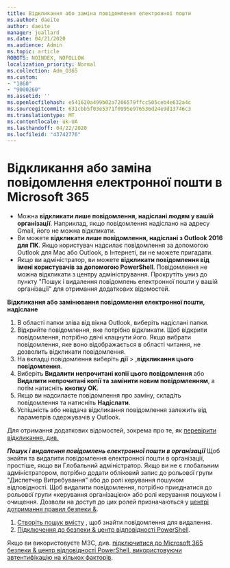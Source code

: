 ```yaml
---
title: Відкликання або заміна повідомлення електронної пошти
ms.author: daeite
author: daeite
manager: joallard
ms.date: 04/21/2020
ms.audience: Admin
ms.topic: article
ROBOTS: NOINDEX, NOFOLLOW
localization_priority: Normal
ms.collection: Adm_O365
ms.custom:
- "1860"
- "9000260"
ms.assetid: ''
ms.openlocfilehash: e541620a499b02a7206579ffcc505ceb4e632a4c
ms.sourcegitcommit: 631cbb5f03e5371f0995e976536d24e9d13746c3
ms.translationtype: MT
ms.contentlocale: uk-UA
ms.lasthandoff: 04/22/2020
ms.locfileid: "43742776"
---
```

# <a name="recall-or-replace-an-email-message-in-microsoft-365"></a>Відкликання або заміна повідомлення електронної пошти в Microsoft 365

- Можна **відкликати лише повідомлення, надіслані людям у вашій організації**. Наприклад, якщо повідомлення надіслано на адресу Gmail, його не можна відкликати.
- Ви можете **відкликати лише повідомлення, надіслані з Outlook 2016 для ПК**. Якщо користувач надсилає повідомлення за допомогою Outlook для Mac або Outlook, в Інтернеті, ви не можете пригадати.
- Якщо ви адміністратор, ви можете **відкликати повідомлення від імені користувачів за допомогою PowerShell**. Повідомлення не можна відкликати з центру адміністрування. Прокрутіть униз до пункту "Пошук і видалення повідомлень електронної пошти у вашій організації" для отримання додаткових відомостей.

**Відкликання або замінювання повідомлення електронної пошти, надіслане**

1. В області папки зліва від вікна Outlook, виберіть надіслані папки.
2. Відкрийте повідомлення, яке потрібно відкликати. Щоб відкрити повідомлення, потрібно двічі клацнути його. Якщо вибрати повідомлення, яке воно відображається в області читання, не дозволить відкликати повідомлення.
3. На вкладці повідомлення виберіть **дії** > ,**відкликання цього повідомлення**.
4. Виберіть **Видалити непрочитані копії цього повідомлення** або **Видалити непрочитані копії та замінити новим повідомленням**, а потім натисніть **кнопку OK**.
5. Якщо ви надсилаєте повідомлення про заміну, складіть повідомлення та натисніть **Надіслати**.
6. Успішність або невдача відкликання повідомлення залежить від параметрів одержувачів у Outlook.

Для отримання додаткових відомостей, зокрема про те, як [перевірити відкликання, див.](https://support.office.com/article/35027f88-d655-4554-b4f8-6c0729a723a0)

***Пошук і видалення повідомлень електронної пошти в організації*** Щоб знайти та видалити повідомлення електронної пошти в організації, простіше, якщо ви Глобальний адміністратор. Якщо ви не є глобальним адміністратором, потрібно додати обліковий запис до рольової групи "Диспетчер Витребування" або до ролі керування пошуком відповідності. Щоб видалити повідомлення, потрібно приєднатися до рольової групи «керування організацією» або ролі керування пошуком і очищення. Дозволи на доступ до цих ролей призначаються у [центрі дотримання правил безпеки &](https://protection.office.com/).

1. [Створіть пошук вмісту](https://docs.microsoft.com/office365/securitycompliance/content-search) , щоб знайти повідомлення для видалення.
2. [Підключення до безпеки & центр відповідності PowerShell](https://docs.microsoft.com/powershell/exchange/office-365-scc/connect-to-scc-powershell/connect-to-scc-powershell?view=exchange-ps). 

Якщо ви використовуєте МЗС, див. [підключитися до Microsoft 365 безпеки & центр відповідності PowerShell, використовуючи автентифікацію на кількох факторів](https://docs.microsoft.com/powershell/exchange/office-365-scc/connect-to-scc-powershell/mfa-connect-to-scc-powershell?view=exchange-ps). 
